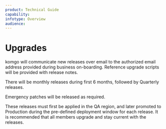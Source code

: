 ```yaml
---
product: Technical Guide
capability:
infotype: Overview
audience:
---
```


# Upgrades

komgo will communicate new releases over email to the authorized email address provided during business on-boarding. Reference upgrade scripts will be provided with release notes.


There will be monthly releases during first 6 months, followed by Quarterly releases.


Emergency patches will be released as required.


These releases must first be applied in the QA region, and later promoted to Production during the pre-defined deployment window for each release. It is recommended that all members upgrade and stay current with the releases.
